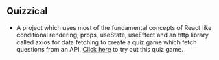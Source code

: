 ## Quizzical

- A project which uses most of the fundamental concepts of React like conditional rendering, props, useState, useEffect and an http library called axios for data fetching to create a quiz game which fetch questions from an API. [Click here](https://aayushthakur1999.github.io/quizzical/) to try out this quiz game.
